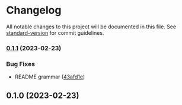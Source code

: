 # Changelog

All notable changes to this project will be documented in this file. See [standard-version](https://github.com/conventional-changelog/standard-version) for commit guidelines.

### [0.1.1](https://github.com/jgmcelwain/tailwindcss-contain/compare/v0.1.0...v0.1.1) (2023-02-23)


### Bug Fixes

* README grammar ([43afd1e](https://github.com/jgmcelwain/tailwindcss-contain/commit/43afd1eb484b599ab6ab77fb0f0c16bb1576a854))

## 0.1.0 (2023-02-23)
